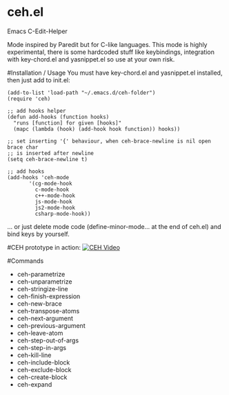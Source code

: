# ceh.el
Emacs C-Edit-Helper

Mode inspired by Paredit but for C-like languages.
This mode is highly experimental, there is some hardcoded stuff like keybindings, integration with key-chord.el and yasnippet.el so use at your own risk.

#Installation / Usage
You must have key-chord.el and yasnippet.el installed, then just add to init.el:
```
(add-to-list 'load-path "~/.emacs.d/ceh-folder")
(require 'ceh)

;; add hooks helper
(defun add-hooks (function hooks)
  "runs [function] for given [hooks]"
  (mapc (lambda (hook) (add-hook hook function)) hooks))

;; set inserting '{' behaviour, when ceh-brace-newline is nil open brace char
;; is inserted after newline
(setq ceh-brace-newline t)

;; add hooks
(add-hooks 'ceh-mode
	   '(cg-mode-hook
	     c-mode-hook
	     c++-mode-hook
	     js-mode-hook
	     js2-mode-hook
	     csharp-mode-hook))
```
... or just delete mode code (define-minor-mode... at the end of ceh.el) and bind keys by yourself.

#CEH prototype in action:
[![CEH Video](http://img.youtube.com/vi/IuTeucOo0cM/0.jpg)](http://www.youtube.com/watch?v=IuTeucOo0cM)

#Commands
* ceh-parametrize
* ceh-unparametrize
* ceh-stringize-line
* ceh-finish-expression
* ceh-new-brace
* ceh-transpose-atoms
* ceh-next-argument
* ceh-previous-argument
* ceh-leave-atom
* ceh-step-out-of-args
* ceh-step-in-args
* ceh-kill-line
* ceh-include-block
* ceh-exclude-block
* ceh-create-block
* ceh-expand
